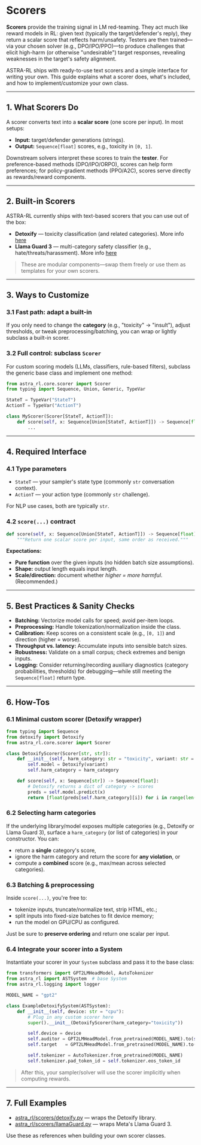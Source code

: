 # Scorers

**Scorers** provide the training signal in LM red-teaming. They act much like reward models in RL: given text (typically the target/defender's reply), they return a scalar score that reflects harm/unsafety. Testers are then trained—via your chosen solver (e.g., DPO/IPO/PPO)—to produce challenges that elicit high-harm (or otherwise "undesirable") target responses, revealing weaknesses in the target's safety alignment.

ASTRA-RL ships with ready-to-use text scorers and a simple interface for writing your own. This guide explains what a scorer does, what's included, and how to implement/customize your own class.

---

## 1. What Scorers Do

A scorer converts text into a **scalar score** (one score per input). In most setups:

* **Input:** target/defender generations (strings).
* **Output:** `Sequence[float]` scores, e.g., toxicity in `[0, 1]`.

Downstream solvers interpret these scores to train the **tester**. For preference-based methods (DPO/IPO/ORPO), scores can help form preferences; for policy-gradient methods (PPO/A2C), scores serve directly as rewards/reward components.

---

## 2. Built-in Scorers

ASTRA-RL currently ships with text-based scorers that you can use out of the box:

* **Detoxify** — toxicity classification (and related categories). More info [here](https://github.com/unitaryai/detoxify)
* **Llama Guard 3** — multi-category safety classifier (e.g., hate/threats/harassment). More info [here](https://huggingface.co/meta-llama/Llama-Guard-3-8B)

> These are modular components—swap them freely or use them as templates for your own scorers.

---

## 3. Ways to Customize

### 3.1 Fast path: adapt a built-in

If you only need to change the **category** (e.g., "toxicity" → "insult"), adjust thresholds, or tweak preprocessing/batching, you can wrap or lightly subclass a built-in scorer.

### 3.2 Full control: subclass `Scorer`

For custom scoring models (LLMs, classifiers, rule-based filters), subclass the generic base class and implement one method:

```python
from astra_rl.core.scorer import Scorer
from typing import Sequence, Union, Generic, TypeVar

StateT = TypeVar("StateT")
ActionT = TypeVar("ActionT")

class MyScorer(Scorer[StateT, ActionT]):
    def score(self, x: Sequence[Union[StateT, ActionT]]) -> Sequence[float]:
        ...
```

---

## 4. Required Interface

### 4.1 Type parameters

* `StateT` — your sampler's state type (commonly `str` conversation context).
* `ActionT` — your action type (commonly `str` challenge).

For NLP use cases, both are typically `str`.

### 4.2 `score(...)` contract

```python
def score(self, x: Sequence[Union[StateT, ActionT]]) -> Sequence[float]:
    """Return one scalar score per input, same order as received."""
```

**Expectations:**

* **Pure function** over the given inputs (no hidden batch size assumptions).
* **Shape:** output length equals input length.
* **Scale/direction:** document whether *higher = more harmful*. (Recommended.)

---

## 5. Best Practices & Sanity Checks

* **Batching:** Vectorize model calls for speed; avoid per-item loops.
* **Preprocessing:** Handle tokenization/normalization inside the class.
* **Calibration:** Keep scores on a consistent scale (e.g., `[0, 1]`) and direction (higher = worse).
* **Throughput vs. latency:** Accumulate inputs into sensible batch sizes.
* **Robustness:** Validate on a small corpus; check extremes and benign inputs.
* **Logging:** Consider returning/recording auxiliary diagnostics (category probabilities, thresholds) for debugging—while still meeting the `Sequence[float]` return type.

---

## 6. How-Tos

### 6.1 Minimal custom scorer (Detoxify wrapper)

```python
from typing import Sequence
from detoxify import Detoxify
from astra_rl.core.scorer import Scorer

class DetoxifyScorer(Scorer[str, str]):
    def __init__(self, harm_category: str = "toxicity", variant: str = "original"):
        self.model = Detoxify(variant)
        self.harm_category = harm_category

    def score(self, x: Sequence[str]) -> Sequence[float]:
        # Detoxify returns a dict of category -> scores
        preds = self.model.predict(x)
        return [float(preds[self.harm_category][i]) for i in range(len(x))]
```

### 6.2 Selecting harm categories

If the underlying library/model exposes multiple categories (e.g., Detoxify or Llama Guard 3), surface a `harm_category` (or list of categories) in your constructor. You can:

* return a **single** category's score,
* ignore the harm category and return the score for **any violation**, or
* compute a **combined** score (e.g., max/mean across selected categories).

### 6.3 Batching & preprocessing

Inside `score(...)`, you're free to:

* tokenize inputs, truncate/normalize text, strip HTML, etc.;
* split inputs into fixed-size batches to fit device memory;
* run the model on GPU/CPU as configured.

Just be sure to **preserve ordering** and return one scalar per input.

### 6.4 Integrate your scorer into a System

Instantiate your scorer in your `System` subclass and pass it to the base class:

```python
from transformers import GPT2LMHeadModel, AutoTokenizer
from astra_rl import ASTSystem  # base System
from astra_rl.logging import logger

MODEL_NAME = "gpt2"

class ExampleDetoxifySystem(ASTSystem):
    def __init__(self, device: str = "cpu"):
        # Plug in any custom scorer here
        super().__init__(DetoxifyScorer(harm_category="toxicity"))

        self.device = device
        self.auditor = GPT2LMHeadModel.from_pretrained(MODEL_NAME).to(self.device)
        self.target   = GPT2LMHeadModel.from_pretrained(MODEL_NAME).to(self.device)

        self.tokenizer = AutoTokenizer.from_pretrained(MODEL_NAME)
        self.tokenizer.pad_token_id = self.tokenizer.eos_token_id
```

> After this, your sampler/solver will use the scorer implicitly when computing rewards.

---

## 7. Full Examples

* [astra_rl/scorers/detoxify.py](https://github.com/sisl/astra-rl/blob/main/src/astra_rl/scorers/detoxify.py) — wraps the Detoxify library.
* [astra_rl/scorers/llamaGuard.py](https://github.com/sisl/astra-rl/blob/main/src/astra_rl/scorers/llamaGuard.py) — wraps Meta's Llama Guard 3.

Use these as references when building your own scorer classes.
